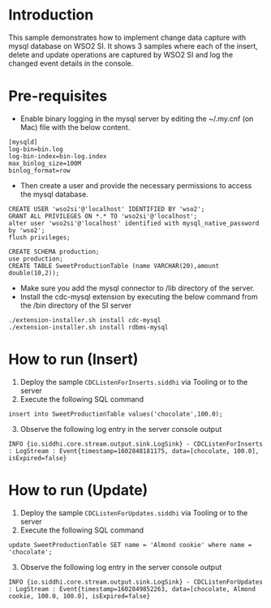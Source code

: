 # Introduction
This sample demonstrates how to implement change data capture with mysql database on WSO2 SI. It shows 3 samples where each of the insert, delete and update operations are captured by WSO2 SI and log the changed event details in the console. 

# Pre-requisites
- Enable binary logging in the mysql server by editing the ~/.my.cnf (on Mac) file with the below content.
```
[mysqld]
log-bin=bin.log
log-bin-index=bin-log.index
max_binlog_size=100M
binlog_format=row
```
- Then create a user and provide the necessary permissions to access the mysql database.
```
CREATE USER 'wso2si'@'localhost' IDENTIFIED BY 'wso2';
GRANT ALL PRIVILEGES ON *.* TO 'wso2si'@'localhost';
alter user 'wso2si'@'localhost' identified with mysql_native_password by 'wso2';
flush privileges;

CREATE SCHEMA production;
use production;
CREATE TABLE SweetProductionTable (name VARCHAR(20),amount double(10,2));
```
- Make sure you add the mysql connector to /lib directory of the server. 
- Install the cdc-mysql extension by executing the below command from the /bin directory of the SI server
```
./extension-installer.sh install cdc-mysql
./extension-installer.sh install rdbms-mysql
```


# How to run (Insert)

1. Deploy the sample ```CDCListenForInserts.siddhi``` via Tooling or to the server
2. Execute the following SQL command
```
insert into SweetProductionTable values('chocolate',100.0);
```

3. Observe the following log entry in the server console output

```
INFO {io.siddhi.core.stream.output.sink.LogSink} - CDCListenForInserts : LogStream : Event{timestamp=1602848181175, data=[chocolate, 100.0], isExpired=false}

```

# How to run (Update)

1. Deploy the sample ```CDCListenForUpdates.siddhi``` via Tooling or to the server
2. Execute the following SQL command
```
update SweetProductionTable SET name = 'Almond cookie' where name = 'chocolate';
```

3. Observe the following log entry in the server console output

```
INFO {io.siddhi.core.stream.output.sink.LogSink} - CDCListenForUpdates : LogStream : Event{timestamp=1602849852263, data=[chocolate, Almond cookie, 100.0, 100.0], isExpired=false}
```

